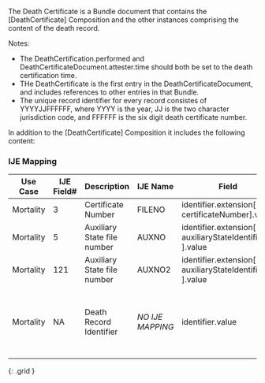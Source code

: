 The Death Certificate is a Bundle document that contains the [DeathCertificate] Composition and the other instances comprising the content of the death record.

  Notes:
  * The DeathCertification.performed and DeathCertificateDocument.attester.time should both be set to the death certification time.
  * THe DeathCertificate is the first entry in the DeathCertificateDocument, and includes references to other entries in that Bundle.
  * The unique record identifier for every record consistes of YYYYJJFFFFFF, where YYYY is the year, JJ is the two character jurisdiction code, and FFFFFF is the six digit death certificate number.

In addition to  the [DeathCertificate] Composition it includes the following content:
### IJE Mapping

| **Use Case** |  **IJE Field#**   |  **Description**  | **IJE Name**  |  **Field**  |  **Type**  | **Value Set**  |
| :---------: | --------------- | ------------ | ------------- | ---------- | ---------- | -------------- |
| Mortality | 3 | Certificate Number | FILENO | identifier.extension[ certificateNumber].value |string(6) |- |
| Mortality | 5 | Auxiliary State file number | AUXNO | identifier.extension[ auxiliaryStateIdentifier1 ].value |string(12) |- |
| Mortality | 121 | Auxiliary State file number | AUXNO2 | identifier.extension[ auxiliaryStateIdentifier2 ].value |string(12) |- |
| Mortality | NA | Death Record Identifier | *NO IJE MAPPING* | identifier.value |string(12) |YYYYJJNNNNNN,  YYYY = death year JJ = jurisdiction  and NNNNNN = certificate number |
{: .grid }
